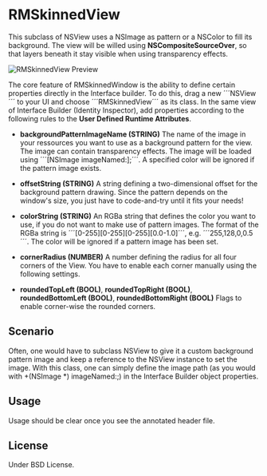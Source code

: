 # RMSkinnedView

This subclass of NSView uses a NSImage as pattern or a NSColor to fill its background. The view will be willed using **NSCompositeSourceOver**, so that layers beneath it stay visible when using transparency effects.

![RMSkinnedView Preview](/path/to/img.jpg "Custom NSView subclass with background image")

The core feature of RMSkinnedWindow is the ability to define certain properties directly in the Interface builder. To do this, drag a new ´´´NSView´´´ to your UI and choose ´´´RMSkinnedView´´´ as its class. In the same view of Interface Builder (Identity Inspector), add properties according to the following rules to the **User Defined Runtime Attributes**.

* **backgroundPatternImageName (STRING)** The name of the image in your ressources you want to use as a background pattern for the view. The image can contain transparency effects. The image will be loaded using ´´´[NSImage imageNamed:];´´´. A specified color will be ignored if the pattern image exists.

* **offsetString (STRING)** A string defining a two-dimensional offset for the background pattern drawing. Since the pattern depends on the window's size, you just have to code-and-try until it fits your needs!

* **colorString (STRING)** An RGBa string that defines the color you want to use, if you do not want to make use of pattern images. The format of the RGBa string is ´´´[0-255][0-255][0-255][0.0-1.0]´´´, e.g. ´´´255,128,0,0.5´´´. The color will be ignored if a pattern image has been set.

* **cornerRadius (NUMBER)** A number defining the radius for all four corners of the View. You have to enable each corner manually using the following settings.

* **roundedTopLeft (BOOL)**, **roundedTopRight (BOOL)**, **roundedBottomLeft (BOOL)**, **roundedBottomRight (BOOL)** Flags to enable corner-wise the rounded corners.

## Scenario

Often, one would have to subclass NSView to give it a custom background pattern image and keep a reference to the NSView instance to set the image. With this class, one can simply define the image path (as you would with +(NSImage *) imageNamed:;) in the Interface Builder object properties.

## Usage

Usage should be clear once you see the annotated header file.

## License

Under BSD License.